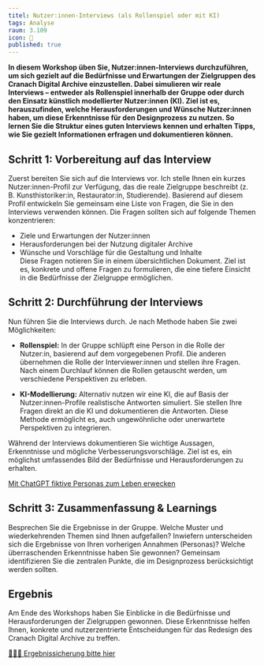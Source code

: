 ```yaml
---
titel: Nutzer:innen-Interviews (als Rollenspiel oder mit KI)
tags: Analyse
raum: 3.109
icon: 🎨
published: true
---
```



**In diesem Workshop üben Sie, Nutzer:innen-Interviews durchzuführen, um sich gezielt auf die Bedürfnisse und Erwartungen der Zielgruppen des Cranach Digital Archive einzustellen. Dabei simulieren wir reale Interviews – entweder als Rollenspiel innerhalb der Gruppe oder durch den Einsatz künstlich modellierter Nutzer:innen (KI). Ziel ist es, herauszufinden, welche Herausforderungen und Wünsche Nutzer:innen haben, um diese Erkenntnisse für den Designprozess zu nutzen. So lernen Sie die Struktur eines guten Interviews kennen und erhalten Tipps, wie Sie gezielt Informationen erfragen und dokumentieren können.**



<div class="is-medium">

## Schritt 1: Vorbereitung auf das Interview

Zuerst bereiten Sie sich auf die Interviews vor. Ich stelle Ihnen ein kurzes Nutzer:innen-Profil zur Verfügung, das die reale Zielgruppe beschreibt (z. B. Kunsthistoriker:in, Restaurator:in, Studierende). Basierend auf diesem Profil entwickeln Sie gemeinsam eine Liste von Fragen, die Sie in den Interviews verwenden können. Die Fragen sollten sich auf folgende Themen konzentrieren:  
- Ziele und Erwartungen der Nutzer:innen
- Herausforderungen bei der Nutzung digitaler Archive 
- Wünsche und Vorschläge für die Gestaltung und Inhalte  
Diese Fragen notieren Sie in einem übersichtlichen Dokument. Ziel ist es, konkrete und offene Fragen zu formulieren, die eine tiefere Einsicht in die Bedürfnisse der Zielgruppe ermöglichen.


## Schritt 2: Durchführung der Interviews
Nun führen Sie die Interviews durch. Je nach Methode haben Sie zwei Möglichkeiten:  

- **Rollenspiel:** In der Gruppe schlüpft eine Person in die Rolle der Nutzer:in, basierend auf dem vorgegebenen Profil. Die anderen übernehmen die Rolle der Interviewer:innen und stellen ihre Fragen. Nach einem Durchlauf können die Rollen getauscht werden, um verschiedene Perspektiven zu erleben.  

- **KI-Modellierung:** Alternativ nutzen wir eine KI, die auf Basis der Nutzer:innen-Profile realistische Antworten simuliert. Sie stellen Ihre Fragen direkt an die KI und dokumentieren die Antworten. Diese Methode ermöglicht es, auch ungewöhnliche oder unerwartete Perspektiven zu integrieren.  

Während der Interviews dokumentieren Sie wichtige Aussagen, Erkenntnisse und mögliche Verbesserungsvorschläge. Ziel ist es, ein möglichst umfassendes Bild der Bedürfnisse und Herausforderungen zu erhalten.

[Mit ChatGPT fiktive Personas zum Leben erwecken](https://german.tech/mit-chatgpt-fiktive-personas-zum-leben-erwecken/)

## Schritt 3: Zusammenfassung & Learnings

Besprechen Sie die Ergebnisse in der Gruppe. Welche Muster und wiederkehrenden Themen sind Ihnen aufgefallen? Inwiefern unterscheiden sich die Ergebnisse von Ihren vorherigen Annahmen (Personas)? Welche überraschenden Erkenntnisse haben Sie gewonnen? Gemeinsam identifizieren Sie die zentralen Punkte, die im Designprozess berücksichtigt werden sollten. 

## Ergebnis

Am Ende des Workshops haben Sie Einblicke in die Bedürfnisse und Herausforderungen der Zielgruppen gewonnen. Diese Erkenntnisse helfen Ihnen, konkrete und nutzerzentrierte Entscheidungen für das Redesign des Cranach Digital Archive zu treffen.

[🧑🏽‍🏫 Ergebnissicherung bitte hier](https://miro.com/app/board/uXjVN6hnIhQ=/?share_link_id=379133786535)

</div>

